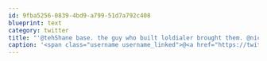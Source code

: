```yaml
---
id: 9fba5256-0839-4bd9-a799-51d7a792c408
blueprint: text
category: twitter
title: "'@tehShane base. the guy who built loldialer brought them. @nickwynja"
caption: '<span class="username username_linked">@<a href="https://twitter.com/tehShane" title="Shane Lawrence">tehShane</a></span> base. the guy who built loldialer brought them. <span class="username username_linked">@<a href="https://twitter.com/nickwynja" title="Nick Wynja">nickwynja</a></span>'
---
```

